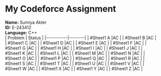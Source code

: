 # My Codeforce Assignment
**Name:** Sumiya Akter <br>
**ID:** E-243412 <br>
**Language:** C++ <br>
| Problem   | Status |
|-----------|--------|
| #Sheet1 A |AC      |
| #Sheet1 B |AC      |
| #Sheet1 C |AC      |
| #Sheet1 D |AC      |
| #Sheet1 E |AC      |
| #Sheet1 F |AC      |
| #Sheet1 G |AC      |
| #Sheet1 H |AC      |
| #Sheet1 I |AC      |
| #Sheet1 J |AC      |
| #Sheet1 K |AC      |
| #Sheet1 L |AC      |
| #Sheet1 M |AC      |
| #Sheet1 N |AC      |
| #Sheet1 O |AC      |
| #Sheet1 P |AC      |
| #Sheet1 Q |AC      |
| #Sheet1 R |AC      |
| #Sheet1 S |AC      |
| #Sheet1 T |AC      |
| #Sheet1 U |AC      |
| #Sheet1 V |AC      |
| #Sheet1 W |AC      |
| #Sheet1 X |AC      |
| #Sheet1 Y |AC      |
| #Sheet1 Z |AC      |
